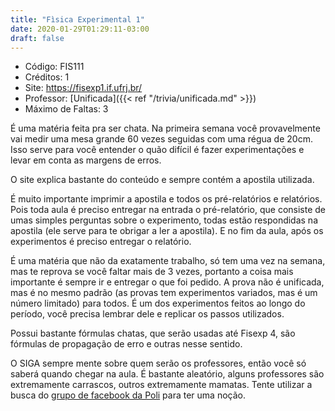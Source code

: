 ```yaml
---
title: "Fìsica Experimental 1"
date: 2020-01-29T01:29:11-03:00
draft: false
---
```


- Código: FIS111
- Créditos: 1
- Site: https://fisexp1.if.ufrj.br/
- Professor: [Unificada]({{< ref "/trivia/unificada.md" >}})
- Máximo de Faltas: 3

É uma matéria feita pra ser chata. Na primeira semana você provavelmente vai medir uma mesa grande 60 vezes seguidas com uma régua de 20cm. Isso serve para você entender o quão difícil é fazer experimentações e levar em conta as margens de erros.

O site explica bastante do conteúdo e sempre contém a apostila utilizada.

É muito importante imprimir a apostila e todos os pré-relatórios e relatórios. Pois toda aula é preciso entregar na entrada o pré-relatório, que consiste de umas simples perguntas sobre o experimento, todas estão respondidas na apostila (ele serve para te obrigar a ler a apostila). E no fim da aula, após os experimentos é preciso entregar o relatório.

É uma matéria que não da exatamente trabalho, só tem uma vez na semana, mas te reprova se você faltar mais de 3 vezes, portanto a coisa mais importante é sempre ir e entregar o que foi pedido. A prova não é unificada, mas é no mesmo padrão (as provas tem experimentos variados, mas é um número limitado) para todos. É um dos experimentos feitos ao longo do período, você precisa lembrar dele e replicar os passos utilizados.

Possui bastante fórmulas chatas, que serão usadas até Fisexp 4, são fórmulas de propagação de erro e outras nesse sentido.

O SIGA sempre mente sobre quem serão os professores, então você só saberá quando chegar na aula. É bastante aleatório, alguns professores são extremamente carrascos, outros extremamente mamatas. Tente utilizar a busca do [grupo de facebook da Poli](https://www.facebook.com/groups/130805703670474) para ter uma noção.
